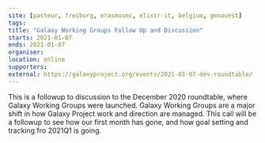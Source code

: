 ```yaml
---
site: [pasteur, freiburg, erasmusmc, elixir-it, belgium, genouest]
tags:
title: "Galaxy Working Groups Follow Up and Discussion"
starts: 2021-01-07
ends: 2021-01-07
organiser:
location: online
supporters:
external: https://galaxyproject.org/events/2021-01-07-dev-roundtable/
---
```

This is a followup to discussion to the December 2020 roundtable, where Galaxy Working Groups were launched. Galaxy Working Groups are a major shift in how Galaxy Project work and direction are managed. This call will be a followup to see how our first month has gone, and how goal setting and tracking fro 2021Q1 is going.

